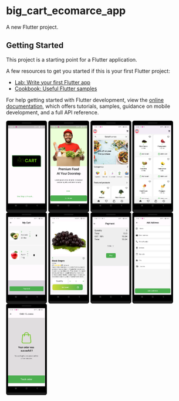# big_cart_ecomarce_app

A new Flutter project.

## Getting Started

This project is a starting point for a Flutter application.

A few resources to get you started if this is your first Flutter project:

- [Lab: Write your first Flutter app](https://docs.flutter.dev/get-started/codelab)
- [Cookbook: Useful Flutter samples](https://docs.flutter.dev/cookbook)

For help getting started with Flutter development, view the
[online documentation](https://docs.flutter.dev/), which offers tutorials,
samples, guidance on mobile development, and a full API reference.
<p>
  <img src="https://github.com/harshdusane2103/big_cart_ecomarce_app/blob/master/splash_first.png" width=22% height=35% align=center>
  <img src="https://github.com/harshdusane2103/big_cart_ecomarce_app/blob/master/splash_second.png" width=22% height=35% align=center>
  <img src="https://github.com/harshdusane2103/big_cart_ecomarce_app/blob/master/home-1.png" width=22% height=35% align=center>
  <img src="https://github.com/harshdusane2103/big_cart_ecomarce_app/blob/master/home-2.png" width=22% height=35% align=center>
    <img src="https://github.com/harshdusane2103/big_cart_ecomarce_app/blob/master/m_c.png" width=22% height=35% align=center>
  <img src="https://github.com/harshdusane2103/big_cart_ecomarce_app/blob/master/dt.png" width=22% height=35% align=center>
  <img src="https://github.com/harshdusane2103/big_cart_ecomarce_app/blob/master/pa.png" width=22% height=35% align=center>
  <img src="https://github.com/harshdusane2103/big_cart_ecomarce_app/blob/master/add_address.png" width=22% height=35% align=center>
  <img src="https://github.com/harshdusane2103/big_cart_ecomarce_app/blob/master/order_success.png" width=22% height=35% align=center>
   <vedio src="https://github.com/harshdusane2103/big_cart_ecomarce_app/blob/master/hd.mp4" width=22% height=35% align=center>

   


</p>

